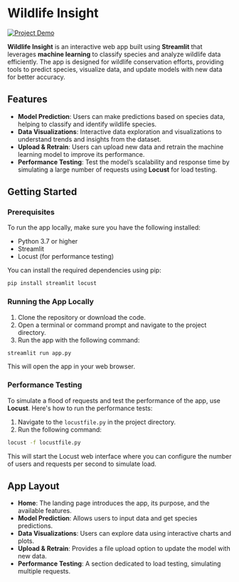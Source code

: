 # Wildlife Insight

[![Project Demo](https://img.youtube.com/vi/r7_4Xyb1DnI/0.jpg)](https://youtu.be/r7_4Xyb1DnI)

**Wildlife Insight** is an interactive web app built using **Streamlit** that leverages **machine learning** to classify species and analyze wildlife data efficiently. The app is designed for wildlife conservation efforts, providing tools to predict species, visualize data, and update models with new data for better accuracy.

## Features

- **Model Prediction**: Users can make predictions based on species data, helping to classify and identify wildlife species.
- **Data Visualizations**: Interactive data exploration and visualizations to understand trends and insights from the dataset.
- **Upload & Retrain**: Users can upload new data and retrain the machine learning model to improve its performance.
- **Performance Testing**: Test the model’s scalability and response time by simulating a large number of requests using **Locust** for load testing.
  
## Getting Started

### Prerequisites

To run the app locally, make sure you have the following installed:

- Python 3.7 or higher
- Streamlit
- Locust (for performance testing)
  
You can install the required dependencies using pip:

```bash
pip install streamlit locust
```

### Running the App Locally

1. Clone the repository or download the code.
2. Open a terminal or command prompt and navigate to the project directory.
3. Run the app with the following command:

```bash
streamlit run app.py
```

This will open the app in your web browser.

### Performance Testing

To simulate a flood of requests and test the performance of the app, use **Locust**. Here's how to run the performance tests:

1. Navigate to the `locustfile.py` in the project directory.
2. Run the following command:

```bash
locust -f locustfile.py
```

This will start the Locust web interface where you can configure the number of users and requests per second to simulate load.

## App Layout

- **Home**: The landing page introduces the app, its purpose, and the available features.
- **Model Prediction**: Allows users to input data and get species predictions.
- **Data Visualizations**: Users can explore data using interactive charts and plots.
- **Upload & Retrain**: Provides a file upload option to update the model with new data.
- **Performance Testing**: A section dedicated to load testing, simulating multiple requests.

